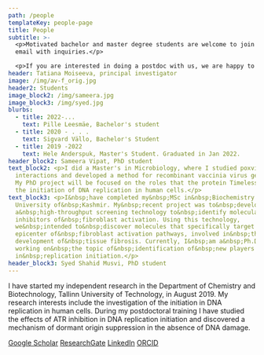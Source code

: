 ```yaml
---
path: /people
templateKey: people-page
title: People
subtitle: >-
  <p>Motivated bachelor and master degree students are welcome to join! Please
  email with inquiries.</p> 

  <p>If you are interested in doing a postdoc with us, we are happy to help you apply for a <a href="https://www.etag.ee/en/funding/mobility-funding/postdoctoral-researcher-grant/">postdoctoral fellowship</a>, please email with inquiries! </p>
header: Tatiana Moiseeva, principal investigator
image: /img/av-f_orig.jpg
header2: Students
image_block2: /img/sameera.jpg
image_block3: /img/syed.jpg
blurbs:
  - title: 2022-...
    text: Pille Leesmäe, Bachelor's student
  - title: 2020 - . . .
    text: Sigvard Vällo, Bachelor's Student
  - title: 2019 -2022
    text: Hele Anderspuk, Master's Student. Graduated in Jan 2022.
header_block2: Sameera Vipat, PhD student
text_block2: <p>I did a Master's in Microbiology, where I studied poxvirus-host
  interactions and developed a method for recombinant vaccinia virus generation.
  My PhD project will be focused on the roles that the protein Timeless plays in
  the initiation of DNA replication in human cells.</p>
text_block3: <p>I&nbsp;have completed my&nbsp;MSc in&nbsp;Biochemistry from the
  University of&nbsp;Kashmir. My&nbsp;recent project was to&nbsp;develop
  a&nbsp;high-throughput screening technology to&nbsp;identify molecular
  inhibitors of&nbsp;fibroblast activation. Using this technology,
  we&nbsp;intended to&nbsp;discover molecules that specifically target the
  epicenter of&nbsp;fibroblast activation pathways, involved in&nbsp;the
  development of&nbsp;tissue fibrosis. Currently, I&nbsp;am a&nbsp;Ph.D. student
  working on&nbsp;the topic of&nbsp;identification of&nbsp;new players
  in&nbsp;replication initiation.</p>
header_block3: Syed Shahid Musvi, PhD student
---
```


​I have started my independent research in the Department of Chemistry and Biotechnology, Tallinn University of Technology, in August 2019. My research interests include the investigation of the initiation in DNA replication in human cells. During my postdoctoral training I have studied the effects of ATR inhibition in DNA replication initiation and discovered a mechanism of dormant origin suppression in the absence of DNA damage.

[​Google Scholar](https://scholar.google.com/citations?user=NtQe0-MAAAAJ&hl=en) [ResearchGate](https://www.researchgate.net/profile/Tatiana_Moiseeva) [LinkedIn](https://ee.linkedin.com/in/tatiana-moiseeva-382b4b54) [ORCID](https://orcid.org/0000-0002-1181-9519)
